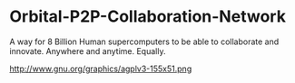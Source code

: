 # Orbital-P2P-Collaboration-Network
A way for 8 Billion Human supercomputers to be able to collaborate and innovate. Anywhere and anytime. Equally.

http://www.gnu.org/graphics/agplv3-155x51.png
